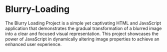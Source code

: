 # Blurry-Loading
The Blurry Loading Project is a simple yet captivating HTML and JavaScript application that demonstrates the gradual transformation of a blurred image into a clear and focused visual representation. This project showcases the power of JavaScript in dynamically altering image properties to achieve an enhanced user experience.
